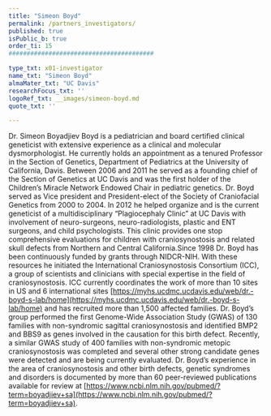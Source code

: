 ```yaml
---
title: "Simeon Boyd"
permalink: /partners_investigators/
published: true
isPublic_b: true
order_ti: 15
########################################

type_txt: x01-investigator
name_txt: "Simeon Boyd"
almaMater_txt: "UC Davis"
researchFocus_txt: ''
logoRef_txt: __images/simeon-boyd.md
quote_txt: ''

---
```


Dr. Simeon Boyadjiev Boyd is a pediatrician and board certified clinical geneticist with extensive experience as a clinical and molecular dysmorphologist. He currently holds an appointment as a tenured Professor in the Section of Genetics, Department of Pediatrics at the University of California, Davis. Between 2006 and 2011 he served as a founding chief of the Section of Genetics at UC Davis and was the first holder of the Children’s Miracle Network Endowed Chair in pediatric genetics. Dr. Boyd served as Vice president and President-elect of the Society of Craniofacial Genetics from 2000 to 2004. In 2012 he helped organize and is the current geneticist of a multidisciplinary “Plagiocephaly Clinic” at UC Davis with involvement of neuro-surgeons, neuro-radiologists, plastic and ENT surgeons, and child psychologists. This clinic provides one stop comprehensive evaluations for children with craniosynostosis and related skull defects from Northern and Central California.Since 1998 Dr. Boyd has been continuously funded by grants through NIDCR-NIH. With these resources he initiated the International Craniosynostosis Consortium (ICC), a group of scientists and clinicians with special expertise in the field of craniosynostosis. ICC currently coordinates the work of more than 10 sites in US and 6 international sites [https://myhs.ucdmc.ucdavis.edu/web/dr.-boyd-s-lab/home](https://myhs.ucdmc.ucdavis.edu/web/dr.-boyd-s-lab/home) and has recruited more than 1,500 affected families. Dr. Boyd’s group performed the first Genome-Wide Association Study (GWAS) of 130 families with non-syndromic sagittal craniosynostosis and identified BMP2 and BBS9 as genes involved in the causation for this birth defect. Recently, a similar GWAS study of 400 families with non-syndromic metopic craniosynostosis was completed and several other strong candidate genes were detected and are being currently evaluated. 
Dr. Boyd’s experience in the area of craniosynostosis and other birth defects, genetic syndromes and disorders is documented by more than 60 peer-reviewed publications available for review at [https://www.ncbi.nlm.nih.gov/pubmed/?term=boyadjiev+sa](https://www.ncbi.nlm.nih.gov/pubmed/?term=boyadjiev+sa).
